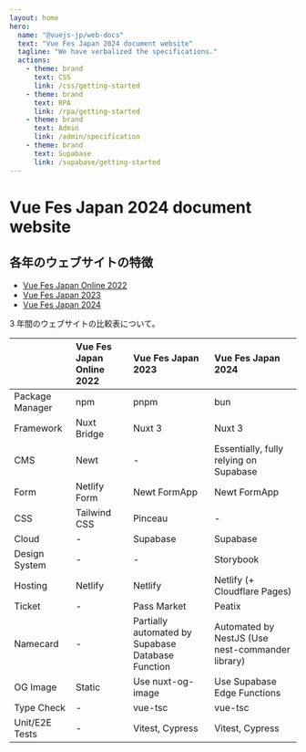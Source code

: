 ```yaml
---
layout: home
hero:
  name: "@vuejs-jp/web-docs"
  text: "Vue Fes Japan 2024 document website"
  tagline: "We have verbalized the specifications."
  actions:
    - theme: brand
      text: CSS
      link: /css/getting-started
    - theme: brand
      text: RPA
      link: /rpa/getting-started
    - theme: brand
      text: Admin
      link: /admin/specification
    - theme: brand
      text: Supabase
      link: /supabase/getting-started
---
```


# Vue Fes Japan 2024 document website

## 各年のウェブサイトの特徴

- [Vue Fes Japan Online 2022](https://vuefes.jp/2022)
- [Vue Fes Japan 2023](https://vuefes.jp/2023)
- [Vue Fes Japan 2024](https://vuefes.jp/2024)

3 年間のウェブサイトの比較表について。

||Vue Fes Japan Online 2022|Vue Fes Japan 2023|Vue Fes Japan 2024|
|:---|:---|:---|:---|
|Package Manager|npm|pnpm|bun|
|Framework|Nuxt Bridge|Nuxt 3|Nuxt 3|
|CMS|Newt|-|Essentially, fully relying on Supabase|
|Form|Netlify Form|Newt FormApp|Newt FormApp|
|CSS|Tailwind CSS|Pinceau|-|
|Cloud|-|Supabase|Supabase|
|Design System|-|-|Storybook|
|Hosting|Netlify|Netlify|Netlify (+ Cloudflare Pages)|
|Ticket|-|Pass Market|Peatix|
|Namecard|-|Partially automated by Supabase Database Function|Automated by NestJS (Use nest-commander library)|
|OG Image|Static|Use nuxt-og-image|Use Supabase Edge Functions|
|Type Check|-|vue-tsc|vue-tsc|
|Unit/E2E Tests|-|Vitest, Cypress|Vitest, Cypress|
